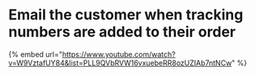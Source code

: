# Email the customer when tracking numbers are added to their order

{% embed url="https://www.youtube.com/watch?v=W9VztafUY84&list=PLL9QVbRVW16vxuebeRR8ozUZIAb7ntNCw" %}
